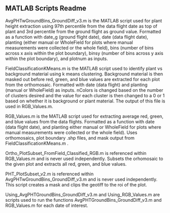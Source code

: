 ## MATLAB Scripts Readme

AvgPHTwGroundBins_GroundDiff_v3.m is the MATLAB script used for plant height extraction using 97th percentile from the data flight date as top of plant and 3rd percentile from the ground flight as ground value. Formatted as a function with date_g (ground flight date), date (data flight date), planting (either manual or WholeField for plots where manual measurements were collected or the whole field), bins (number of bins across x axis within the plot boundary), binsy (number of bins across y axis within the plot boundary), and plotnum as inputs. 

FieldClassificationKMeans.m is the MATLAB script used to identify plant vs background material using k means clustering. Background material is then masked out before red, green, and blue values are extracted for each plot from the orthomosaic. Formatted with date (data flight) and planting (manual or WholeField) as inputs. nColors is changed based on the number of clusters desired and the value for each cluster is then changed to a 0 or 1 based on whether it is background or plant material. The output of this file is used in RGB_Values.m.

RGB_Values.m is the MATLAB script used for extracting average red, green, and blue values from the data flights. Formatted as a function with date (data flight date), and planting either manual or WholeField for plots where manual measurements were collected or the whole field). Uses orthomosaics, plot boundary .shp files, and mask output from FieldClassificationKMeans.m . 

Ortho_PlotSubset_FromField_Classified_RGB.m is referenced within RGB_Values.m and is never used independently. Subsets the orhomosaic to the given plot and extracts all red, green, and blue values. 

PHT_PlotSubset_v2.m is referenced within AvgPHTwGroundBins_GroundDiff_v3.m and is never used independently. This script creates a mask and clips the geotiff to the roi of the plot.

Using_AvgPHTGroundBins_GroundDiff_v3.m and Using_RGB_Values.m are scripts used to run the functions AvgPHTGroundBins_GroundDiff_v3.m and RGB_Values.m for each date of interest. 